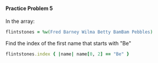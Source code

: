 #### Practice Problem 5

In the array:

```ruby
flintstones = %w(Fred Barney Wilma Betty BamBam Pebbles)
```

Find the index of the first name that starts with "Be"

```ruby
flintstones.index { |name| name[0, 2] == "Be" }
```



